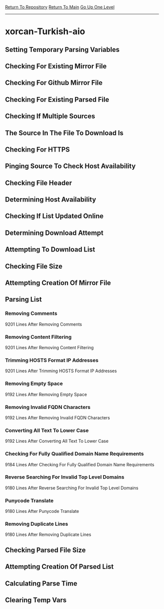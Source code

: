 [Return To Repository](https://github.com/bast69/piholeparser/)
[Return To Main](https://github.com/bast69/piholeparser/blob/master/RecentRunLogs/Mainlog.md)
[Go Up One Level](https://github.com/bast69/piholeparser/blob/master/RecentRunLogs/TopLevelScripts/30-Processing-External-Blacklists.md)
____________________________________
# xorcan-Turkish-aio
## Setting Temporary Parsing Variables
## Checking For Existing Mirror File
## Checking For Github Mirror File
## Checking For Existing Parsed File
## Checking If Multiple Sources
## The Source In The File To Download Is
## Checking For HTTPS
## Pinging Source To Check Host Availability
## Checking File Header
## Determining Host Availability
## Checking If List Updated Online
## Determining Download Attempt
## Attempting To Download List
## Checking File Size
## Attempting Creation Of Mirror File
## Parsing List
### Removing Comments
9201 Lines After Removing Comments
### Removing Content Filtering
9201 Lines After Removing Content Filtering
### Trimming HOSTS Format IP Addresses
9201 Lines After Trimming HOSTS Format IP Addresses
### Removing Empty Space
9192 Lines After Removing Empty Space
### Removing Invalid FQDN Characters
9192 Lines After Removing Invalid FQDN Characters
### Converting All Text To Lower Case
9192 Lines After Converting All Text To Lower Case
### Checking For Fully Qualified Domain Name Requirements
9184 Lines After Checking For Fully Qualified Domain Name Requirements
### Reverse Searching For Invalid Top Level Domains
9180 Lines After Reverse Searching For Invalid Top Level Domains
### Punycode Translate
9180 Lines After Punycode Translate
### Removing Duplicate Lines
9180 Lines After Removing Duplicate Lines
## Checking Parsed File Size
## Attempting Creation Of Parsed List
## Calculating Parse Time
## Clearing Temp Vars
